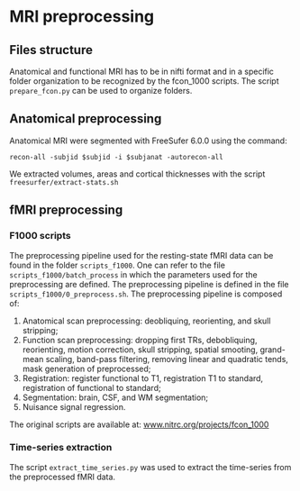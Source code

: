 # MRI preprocessing

## Files structure
Anatomical and functional MRI has to be in nifti format and in a specific
folder organization to be recognized by the fcon_1000 scripts.
The script `prepare_fcon.py` can be used to organize folders.

## Anatomical preprocessing
Anatomical MRI were segmented with FreeSufer 6.0.0 using the command:
```
recon-all -subjid $subjid -i $subjanat -autorecon-all
```
We extracted volumes, areas and cortical thicknesses with the script
`freesurfer/extract-stats.sh`


## fMRI preprocessing

### F1000 scripts

The preprocessing pipeline used for the resting-state fMRI data can be found in
the folder `scripts_f1000`. One can refer to the file
`scripts_f1000/batch_process` in which the parameters used for the
preprocessing are defined. The preprocessing pipeline is defined in the file
`scripts_f1000/0_preprocess.sh`. The preprocessing pipeline is composed of:

1. Anatomical scan preprocessing: deobliquing, reorienting, and skull
   stripping;
2. Function scan preprocessing: dropping first TRs, debobliquing, reorienting,
   motion correction, skull stripping, spatial smooting, grand-mean scaling,
   band-pass filtering, removing linear and quadratic tends, mask generation of
   preprocessed;
3. Registration: register functional to T1, registration T1 to standard,
   registration of functional to standard;
4. Segmentation: brain, CSF, and WM segmentation;
5. Nuisance signal regression.

The original scripts are available at:
www.nitrc.org/projects/fcon_1000

### Time-series extraction

The script `extract_time_series.py` was used to extract the time-series from
the preprocessed fMRI data.

